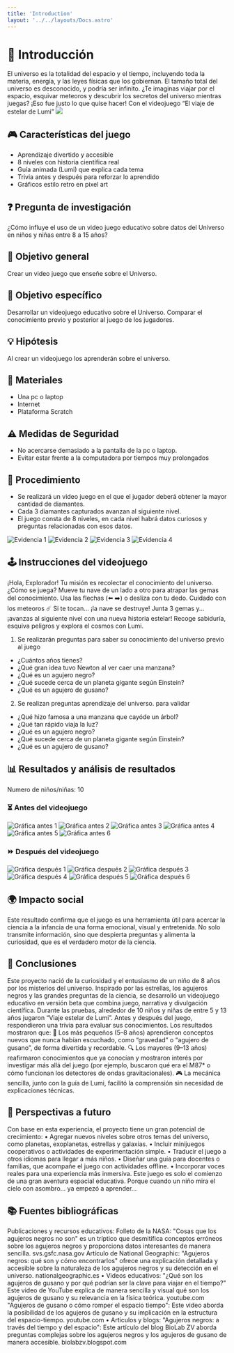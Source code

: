 ```yaml
---
title: 'Introduction'
layout: '../../layouts/Docs.astro'
---
```


# 🧪 Introducción
<div class="flex flex-wrap justify-center gap-15">
El universo es la totalidad del espacio y el
tiempo, incluyendo toda la materia,
energía, y las leyes físicas que los
gobiernan. El tamaño total del universo es
desconocido, y podría ser infinito. ¿Te
imaginas viajar por el espacio, esquivar
meteoros y descubrir los secretos del
universo mientras juegas?
¡Eso fue justo lo que quise hacer! Con el
videojuego
“El viaje de estelar de Lumi”
<img src="/imgs/cards/lumi.png" class="object-contain m-[3rem] [transform:scale(1)]">
</div>

## 🎮 Características del juego

- Aprendizaje divertido y accesible
- 8 niveles con historia científica real
- Guía animada (Lumi) que explica cada tema
- Trivia antes y después para reforzar lo aprendido
- Gráficos estilo retro en pixel art

## ❓ Pregunta de investigación

¿Cómo influye el uso de un video juego educativo sobre datos del Universo en niños y niñas entre 8 a 15 años?



## 🎯 Objetivo general

Crear un video juego que enseñe sobre
el Universo.

## 📌 Objetivo específico

Desarrollar un videojuego educativo
sobre el Universo. Comparar el
conocimiento previo y posterior al juego
de los jugadores.

## 💡 Hipótesis

Al crear un videojuego los
aprenderán sobre el universo.

## 🧰 Materiales

- Una pc o laptop
- Internet
- Plataforma Scratch

## ⚠️ Medidas de Seguridad
- No acercarse demasiado a la pantalla de la pc o laptop.
- Evitar estar frente a la computadora por tiempos muy prolongados

## 📝 Procedimiento
- Se realizará un video juego en el que el jugador deberá obtener la mayor cantidad de diamantes.
- Cada 3 diamantes capturados avanzan al siguiente nivel.
- El juego consta de 8 niveles, en cada nivel habrá datos curiosos y preguntas relacionadas con esos datos.

<div class="flex flex-wrap gap-4 justify-center my-6">
  <img src="/imgs/evidencia1.jpg" alt="Evidencia 1" class="w-35 h-20 rounded shadow" />
  <img src="/imgs/evidencia2.jpg" alt="Evidencia 2" class="w-35 h-20 rounded shadow" />
  <img src="/imgs/evidencia3.jpg" alt="Evidencia 3" class="w-35 h-20 rounded shadow" />
  <img src="/imgs/evidencia4.jpg" alt="Evidencia 4" class="w-35 h-20 rounded shadow" />
</div>

## 🕹️ Instrucciones del videojuego
¡Hola, Explorador! Tu misión es recolectar el conocimiento del universo. ¿Cómo se juega? Mueve tu nave de un lado a otro para atrapar las gemas del conocimiento. Usa las flechas (⬅️ ➡️) o desliza con tu dedo. Cuidado con los meteoros ☄️ Si te tocan… ¡la nave se destruye! Junta 3 gemas y… ¡avanzas al siguiente nivel con una nueva historia estelar! Recoge sabiduría, esquiva peligros y explora el cosmos con Lumi.

1. Se realizarán preguntas para saber su conocimiento del universo previo al juego 
- ¿Cuántos años tienes?
- ¿Qué gran idea tuvo Newton al ver caer una manzana?
- ¿Qué es un agujero negro?
- ¿Qué sucede cerca de un planeta gigante según Einstein?
- ¿Qué es un agujero de gusano?
2. Se realizan preguntas aprendizaje del universo. para validar
- ¿Qué hizo famosa a una manzana que cayóde un árbol?
- ¿Qué tan rápido viaja la luz?
- ¿Qué es un agujero negro?
- ¿Qué sucede cerca de un planeta gigante según Einstein?
- ¿Qué es un agujero de gusano?

## 📊 Resultados y análisis de resultados

Numero de niños/niñas: 10

### ⏳ Antes del videojuego

<div class="grid grid-cols-1 sm:grid-cols-2 md:grid-cols-3 gap-4 my-4">
  <img src="/imgs/grafica-antes-1.png" alt="Gráfica antes 1" class="w-full h-auto rounded shadow" />
  <img src="/imgs/grafica-antes-2.png" alt="Gráfica antes 2" class="w-full h-auto rounded shadow" />
  <img src="/imgs/grafica-antes-3.png" alt="Gráfica antes 3" class="w-full h-auto rounded shadow" />
  <img src="/imgs/grafica-antes-4.png" alt="Gráfica antes 4" class="w-full h-auto rounded shadow" />
  <img src="/imgs/grafica-antes-5.png" alt="Gráfica antes 5" class="w-full h-auto rounded shadow" />
  <img src="/imgs/grafica-antes-6.png" alt="Gráfica antes 6" class="w-full h-auto rounded shadow" />
</div>

### ⏩ Después del videojuego

<div class="grid grid-cols-1 sm:grid-cols-2 md:grid-cols-3 gap-4 my-4">
  <img src="/imgs/grafica-despues-1.png" alt="Gráfica después 1" class="w-full h-auto rounded shadow" />
  <img src="/imgs/grafica-despues-2.png" alt="Gráfica después 2" class="w-full h-auto rounded shadow" />
  <img src="/imgs/grafica-despues-3.png" alt="Gráfica después 3" class="w-full h-auto rounded shadow" />
  <img src="/imgs/grafica-despues-4.png" alt="Gráfica después 4" class="w-full h-auto rounded shadow" />
  <img src="/imgs/grafica-despues-5.png" alt="Gráfica después 5" class="w-full h-auto rounded shadow" />
  <img src="/imgs/grafica-despues-6.png" alt="Gráfica después 6" class="w-full h-auto rounded shadow" />
</div>

## 🌍 Impacto social

Este resultado confirma que el juego es
una herramienta útil para acercar la
ciencia a la infancia de una forma
emocional, visual y entretenida. No
solo transmite información, sino que
despierta preguntas y alimenta la
curiosidad, que es el verdadero motor
de la ciencia.

## 🏁 Conclusiones

Este proyecto nació de la curiosidad y el entusiasmo de
un niño de 8 años por los misterios del universo.
Inspirado por las estrellas, los agujeros negros y las
grandes preguntas de la ciencia, se desarrolló un
videojuego educativo en versión beta que combina juego,
narrativa y divulgación científica.
Durante las pruebas, alrededor de 10 niños y niñas de
entre 5 y 13 años jugaron “Viaje estelar de Lumi”. Antes
y después del juego, respondieron una trivia para evaluar
sus conocimientos. Los resultados mostraron que:
🧠 Los más pequeños (5–8 años) aprendieron conceptos
nuevos que nunca habían escuchado, como “gravedad”
o “agujero de gusano”, de forma divertida y recordable.
🔍 Los mayores (9–13 años) reafirmaron conocimientos
que ya conocían y mostraron interés por investigar más
allá del juego (por ejemplo, buscaron qué era el M87* o
cómo funcionan los detectores de ondas gravitacionales).
🎮 La mecánica sencilla, junto con la guía de Lumi,
facilitó la comprensión sin necesidad de explicaciones
técnicas.

## 🚀 Perspectivas a futuro

Con base en esta experiencia, el proyecto
tiene un gran potencial de crecimiento:
• Agregar nuevos niveles sobre otros temas
del universo, como planetas, exoplanetas,
estrellas y galaxias.
• Incluir minijuegos cooperativos o actividades
de experimentación simple.
• Traducir el juego a otros idiomas para llegar
a más niños.
• Diseñar una guía para docentes o familias,
que acompañe el juego con actividades offline.
• Incorporar voces reales para una experiencia
más inmersiva.
Este juego es solo el comienzo de una gran
aventura espacial educativa. Porque cuando un
niño mira el cielo con asombro… ya empezó a
aprender…


## 📚 Fuentes bibliográficas

Publicaciones y recursos educativos:
Folleto de la NASA: "Cosas que los agujeros negros no son" es un tríptico
que desmitifica conceptos erróneos sobre los agujeros negros y
proporciona datos interesantes de manera sencilla.
svs.gsfc.nasa.gov
Artículo de National Geographic: "Agujeros negros: qué son y cómo
encontrarlos" ofrece una explicación detallada y accesible sobre la
naturaleza de los agujeros negros y su detección en el universo.
nationalgeographic.es
• Videos educativos:
"¿Qué son los agujeros de gusano y por qué podrían ser la clave para
viajar en el tiempo?" Este video de YouTube explica de manera sencilla y
visual qué son los agujeros de gusano y su relevancia en la física teórica.
youtube.com
"Agujeros de gusano o cómo romper el espacio tiempo": Este video
aborda la posibilidad de los agujeros de gusano y su implicación en la
estructura del espacio-tiempo.
youtube.com
• Artículos y blogs:
"Agujeros negros: a través del tiempo y del espacio": Este artículo del blog
BioLab ZV aborda preguntas complejas sobre los agujeros negros y los
agujeros de gusano de manera accesible.
biolabzv.blogspot.com